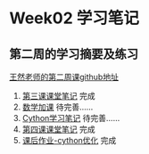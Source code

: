 # Week02 学习笔记

## 第二周的学习摘要及练习

[王然老师的第二周课github地址](https://github.com/mailguest/ml-training-camp/tree/main/chap02)

1. [第三课课堂笔记](chap03.md) 完成
2. [数学加课](数学加课.md)  待完善……
3. [Cython学习笔记](Cython学习笔记.md)   待完善……
4. [第四课课堂笔记](chap04.md) 完成
5. [课后作业-cython优化](target_encoding.ipynb) 完成
